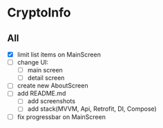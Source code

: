 # CryptoInfo

## All
- [x] limit list items on MainScreen
- [ ] change UI:
  - [ ] main screen
  - [ ] detail screen
- [ ] create new AboutScreen
- [ ] add README.md
  - [ ] add screenshots
  - [ ] add stack(MVVM, Api, Retrofit, DI, Compose)
- [ ] fix progressbar on MainScreen